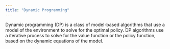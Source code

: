 ```yaml
---
title: "Dynamic Programming"
---
```

Dynamic programming (DP) is a class of model-based algorithms that use a model of the environment to solve for the optimal policy.
DP algorithms use a iterative process to solve for the value function or the policy function, based on the dynamic equations of the model.
